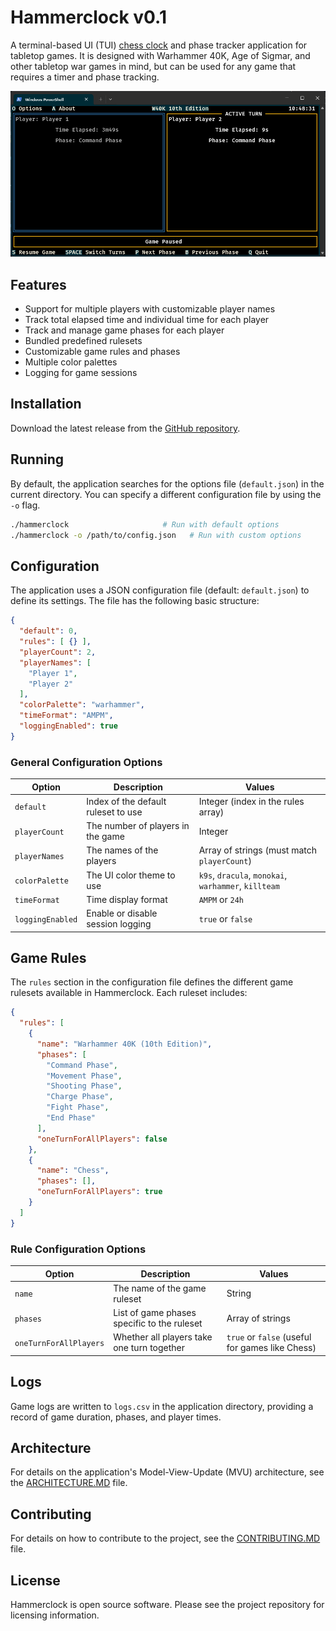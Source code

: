 # Hammerclock v0.1

A terminal-based UI (TUI) [chess clock](https://en.wikipedia.org/wiki/Chess_clock) and phase tracker application for tabletop games. It is designed with Warhammer 40K, Age of Sigmar, and other tabletop war games in mind, but can be used for any game that requires a timer and phase tracking.

<img alt="Hammerclock Screenshot" src="img.png" width="600"/>

## Features

- Support for multiple players with customizable player names
- Track total elapsed time and individual time for each player
- Track and manage game phases for each player
- Bundled predefined rulesets
- Customizable game rules and phases
- Multiple color palettes
- Logging for game sessions

## Installation

Download the latest release from the [GitHub repository](https://github.com/itworks99/hammerclock).

## Running

By default, the application searches for the options file (`default.json`) in the current directory. You can specify a different configuration file by using the `-o` flag.

```bash
./hammerclock                     # Run with default options
./hammerclock -o /path/to/config.json   # Run with custom options
```

## Configuration

The application uses a JSON configuration file (default: `default.json`) to define its settings. The file has the following basic structure:

```json
{
  "default": 0,
  "rules": [ {} ],
  "playerCount": 2,
  "playerNames": [
    "Player 1",
    "Player 2"
  ],
  "colorPalette": "warhammer",
  "timeFormat": "AMPM",
  "loggingEnabled": true
}
```

### General Configuration Options

| Option           | Description                         | Values                                               |
|------------------|-------------------------------------|------------------------------------------------------|
| `default`        | Index of the default ruleset to use | Integer (index in the rules array)                   |
| `playerCount`    | The number of players in the game   | Integer                                              |
| `playerNames`    | The names of the players            | Array of strings (must match `playerCount`)          |
| `colorPalette`   | The UI color theme to use           | `k9s`, `dracula`, `monokai`, `warhammer`, `killteam` |
| `timeFormat`     | Time display format                 | `AMPM` or `24h`                                      |
| `loggingEnabled` | Enable or disable session logging   | `true` or `false`                                    |

## Game Rules

The `rules` section in the configuration file defines the different game rulesets available in Hammerclock. Each ruleset includes:

```json
{
  "rules": [
    {
      "name": "Warhammer 40K (10th Edition)",
      "phases": [
        "Command Phase",
        "Movement Phase",
        "Shooting Phase",
        "Charge Phase",
        "Fight Phase",
        "End Phase"
      ],
      "oneTurnForAllPlayers": false
    },
    {
      "name": "Chess",
      "phases": [],
      "oneTurnForAllPlayers": true
    }
  ]
}
```

### Rule Configuration Options

| Option                 | Description                                 | Values                                          |
|------------------------|---------------------------------------------|-------------------------------------------------|
| `name`                 | The name of the game ruleset                | String                                          |
| `phases`               | List of game phases specific to the ruleset | Array of strings                                |
| `oneTurnForAllPlayers` | Whether all players take one turn together  | `true` or `false` (useful for games like Chess) |

## Logs

Game logs are written to `logs.csv` in the application directory, providing a record of game duration, phases, and player times.

## Architecture

For details on the application's Model-View-Update (MVU) architecture, see the [ARCHITECTURE.MD](ARCHITECTURE.MD) file.

## Contributing

For details on how to contribute to the project, see the [CONTRIBUTING.MD](CONTRIBUTING.MD) file.

## License

Hammerclock is open source software. Please see the project repository for licensing information.
